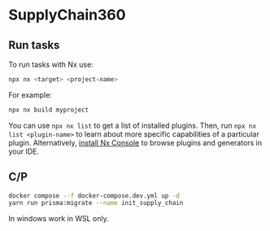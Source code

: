 # SupplyChain360

## Run tasks

To run tasks with Nx use:

```sh
npx nx <target> <project-name>
```

For example:

```sh
npx nx build myproject
```

You can use `npx nx list` to get a list of installed plugins. Then, run `npx nx list <plugin-name>` to learn about more specific capabilities of a particular plugin. Alternatively, [install Nx Console](https://nx.dev/getting-started/editor-setup?utm_source=nx_project&utm_medium=readme&utm_campaign=nx_projects) to browse plugins and generators in your IDE.

## C/P

```bash
docker compose --f docker-compose.dev.yml up -d
yarn run prisma:migrate --name init_supply_chain
```

In windows work in WSL only.